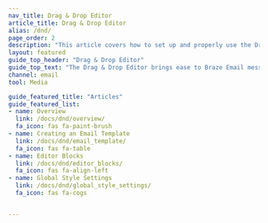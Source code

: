 ```yaml
---
nav_title: Drag & Drop Editor
article_title: Drag & Drop Editor
alias: /dnd/
page_order: 2
description: "This article covers how to set up and properly use the Drag & Drop Editor provided by Braze."
layout: featured
guide_top_header: "Drag & Drop Editor"
guide_top_text: "The Drag & Drop Editor brings ease to Braze Email message building. With the drag & drop editing experience, you can create completely custom and personalized email messages without using HTML. Check out the articles below to learn more!"
channel: email
tool: Media

guide_featured_title: "Articles"
guide_featured_list:
- name: Overview
  link: /docs/dnd/overview/
  fa_icon: fas fa-paint-brush
- name: Creating an Email Template
  link: /docs/dnd/email_template/
  fa_icon: fas fa-table
- name: Editor Blocks
  link: /docs/dnd/editor_blocks/
  fa_icon: fas fa-align-left
- name: Global Style Settings
  link: /docs/dnd/global_style_settings/
  fa_icon: fas fa-cogs


---
```

<br><br>